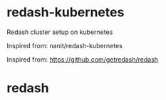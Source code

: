 # redash-kubernetes
Redash cluster setup on kubernetes

Inspired from: nanit/redash-kubernetes

Inspired from: https://github.com/getredash/redash
# redash
